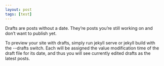```yaml
---
layout: post
tags: [test]
---
```

Drafts are posts without a date. They’re posts you’re still working on and don’t want to publish yet.

To preview your site with drafts, simply run jekyll serve or jekyll build with the --drafts switch. Each will be assigned the value modification time of the draft file for its date, and thus you will see currently edited drafts as the latest posts.
